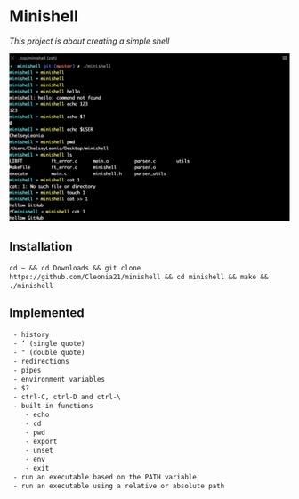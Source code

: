 # Minishell

*This project is about creating a simple shell*

![example](https://github.com/Cleonia21/minishell/blob/master/png/example.png)

## Installation

```shell
cd ~ && cd Downloads && git clone https://github.com/Cleonia21/minishell && cd minishell && make && ./minishell
```

## Implemented
```
 - history
 - ’ (single quote)
 - " (double quote)
 - redirections
 - pipes
 - environment variables
 - $?
 - ctrl-C, ctrl-D and ctrl-\
 - built-in functions
    - echo
    - cd
    - pwd
    - export
    - unset
    - env
    - exit
 - run an executable based on the PATH variable
 - run an executable using a relative or absolute path
```


  
